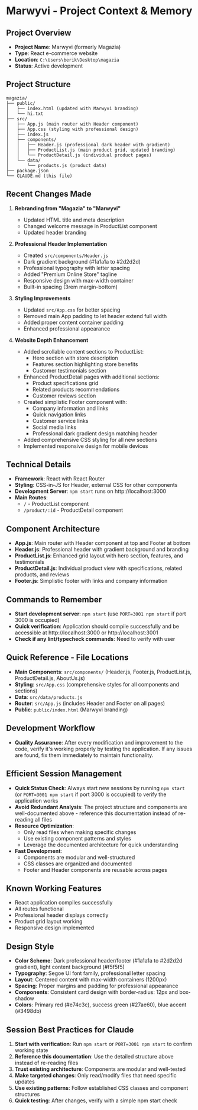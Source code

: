 # Marwyvi - Project Context & Memory

## Project Overview
- **Project Name**: Marwyvi (formerly Magazia)
- **Type**: React e-commerce website
- **Location**: `C:\Users\berik\Desktop\magazia`
- **Status**: Active development

## Project Structure
```
magazia/
├── public/
│   ├── index.html (updated with Marwyvi branding)
│   └── hi.txt
├── src/
│   ├── App.js (main router with Header component)
│   ├── App.css (styling with professional design)
│   ├── index.js
│   ├── components/
│   │   ├── Header.js (professional dark header with gradient)
│   │   ├── ProductList.js (main product grid, updated branding)
│   │   └── ProductDetail.js (individual product pages)
│   └── data/
│       └── products.js (product data)
├── package.json
└── CLAUDE.md (this file)
```

## Recent Changes Made
1. **Rebranding from "Magazia" to "Marwyvi"**
   - Updated HTML title and meta description
   - Changed welcome message in ProductList component
   - Updated header branding

2. **Professional Header Implementation**
   - Created `src/components/Header.js`
   - Dark gradient background (#1a1a1a to #2d2d2d)
   - Professional typography with letter spacing
   - Added "Premium Online Store" tagline
   - Responsive design with max-width container
   - Built-in spacing (3rem margin-bottom)

3. **Styling Improvements**
   - Updated `src/App.css` for better spacing
   - Removed main App padding to let header extend full width
   - Added proper content container padding
   - Enhanced professional appearance

4. **Website Depth Enhancement**
   - Added scrollable content sections to ProductList:
     * Hero section with store description
     * Features section highlighting store benefits
     * Customer testimonials section
   - Enhanced ProductDetail pages with additional sections:
     * Product specifications grid
     * Related products recommendations
     * Customer reviews section
   - Created simplistic Footer component with:
     * Company information and links
     * Quick navigation links
     * Customer service links
     * Social media links
     * Professional dark gradient design matching header
   - Added comprehensive CSS styling for all new sections
   - Implemented responsive design for mobile devices

## Technical Details
- **Framework**: React with React Router
- **Styling**: CSS-in-JS for Header, external CSS for other components
- **Development Server**: `npm start` runs on http://localhost:3000
- **Main Routes**: 
  - `/` - ProductList component
  - `/product/:id` - ProductDetail component

## Component Architecture
- **App.js**: Main router with Header component at top and Footer at bottom
- **Header.js**: Professional header with gradient background and branding
- **ProductList.js**: Enhanced grid layout with hero section, features, and testimonials
- **ProductDetail.js**: Individual product view with specifications, related products, and reviews
- **Footer.js**: Simplistic footer with links and company information

## Commands to Remember
- **Start development server**: `npm start` (use `PORT=3001 npm start` if port 3000 is occupied)
- **Quick verification**: Application should compile successfully and be accessible at http://localhost:3000 or http://localhost:3001
- **Check if any lint/typecheck commands**: Need to verify with user

## Quick Reference - File Locations
- **Main Components**: `src/components/` (Header.js, Footer.js, ProductList.js, ProductDetail.js, AboutUs.js)
- **Styling**: `src/App.css` (comprehensive styles for all components and sections)
- **Data**: `src/data/products.js`
- **Router**: `src/App.js` (includes Header and Footer on all pages)
- **Public**: `public/index.html` (Marwyvi branding)

## Development Workflow
- **Quality Assurance**: After every modification and improvement to the code, verify it's working properly by testing the application. If any issues are found, fix them immediately to maintain functionality.

## Efficient Session Management
- **Quick Status Check**: Always start new sessions by running `npm start` (or `PORT=3001 npm start` if port 3000 is occupied) to verify the application works
- **Avoid Redundant Analysis**: The project structure and components are well-documented above - reference this documentation instead of re-reading all files
- **Resource Optimization**: 
  - Only read files when making specific changes
  - Use existing component patterns and styles
  - Leverage the documented architecture for quick understanding
- **Fast Development**: 
  - Components are modular and well-structured
  - CSS classes are organized and documented
  - Footer and Header components are reusable across pages

## Known Working Features
- React application compiles successfully
- All routes functional
- Professional header displays correctly
- Product grid layout working
- Responsive design implemented

## Design Style
- **Color Scheme**: Dark professional header/footer (#1a1a1a to #2d2d2d gradient), light content background (#f5f5f5)
- **Typography**: Segoe UI font family, professional letter spacing
- **Layout**: Centered content with max-width containers (1200px)
- **Spacing**: Proper margins and padding for professional appearance
- **Components**: Consistent card design with border-radius: 12px and box-shadow
- **Colors**: Primary red (#e74c3c), success green (#27ae60), blue accent (#3498db)

## Session Best Practices for Claude
1. **Start with verification**: Run `npm start` or `PORT=3001 npm start` to confirm working state
2. **Reference this documentation**: Use the detailed structure above instead of re-reading files
3. **Trust existing architecture**: Components are modular and well-tested
4. **Make targeted changes**: Only read/modify files that need specific updates
5. **Use existing patterns**: Follow established CSS classes and component structures
6. **Quick testing**: After changes, verify with a simple npm start check